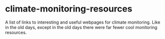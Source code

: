 # climate-monitoring-resources
A list of links to interesting and useful webpages for climate monitoring. Like in the old days, except in the old days there were far fewer cool monitoring resources.
